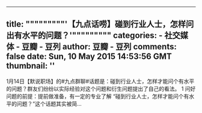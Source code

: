 
---
title: """""""""'【九点话唠】碰到行业人士，怎样问出有水平的问题？'"""""""""
categories: 
    - 社交媒体
    - 豆瓣 - 豆列
author: 豆瓣 - 豆列
comments: false
date: Sun, 10 May 2015 14:53:56 GMT
thumbnail: ''
---

<div>   
1月14日【默说职场】的#九点群聊#话题是：碰到行业人士，怎样才能问个有水平的问题？群友们纷纷以实际经验对这个问题和衍生问题提出了自己的看法。 1  问好问题的前提：提前做准备，有一定的专业了解 “碰到行业人士，怎样才能问个有水平的问题？”这个话题其实被简...  
</div>
            